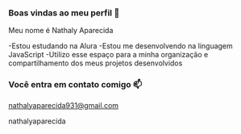 ### Boas vindas ao meu perfil 💙

Meu nome é Nathaly Aparecida

-Estou estudando na Alura
-Estou me desenvolvendo na linguagem JavaScript
-Utilizo esse espaço para a minha organização e compartilhamento dos meus projetos desenvolvidos

### Você entra em contato comigo 📫

nathalyaparecida931@gmail.com

nathalyaparecida
